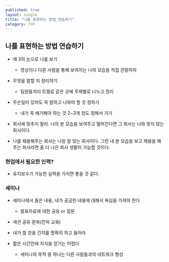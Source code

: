 ```yaml
---
published: true
layout: single
title: "나를 표현하는 방법 연습하기"
category: 기타
---
```


## 나를 표현하는 방법 연습하기

- 제 3의 눈으로 나를 보기
    - 영상이나 다른 사람을 통해 보여지는 나의 모습을 직접 관찰하자

- 무엇을 말할 지 정리하기
    - 팀원들끼리 트렐로 같은 곳에 주제별로 나누고 정리

- 무슨일이 있어도 꼭 말하고 나와야 할 것 정하기
    - 내가 꼭 얘기해야 하는 것 2~3개 정도 정해서 가기

- 회사에 맞추지 말라. 나의 본 모습을 보여주고 떨어진다면 그 회사는 나와 맞지 않는 회사이다.
- 나를 채용해주는 회사는 나랑 잘 맞는 회사이다. 그런 내 본 모습을 보고 채용을 해주는 회사라면 좀 더 나은 회사 생활이 가능할 것이다.

### 현업에서 필요한 인력?

- 유지보수가 가능한 실력을 가지면 좋을 것 같다.

### 세미나

- 세미나에서 들은 내용, 내가 궁금한 내용에 대해서 욕심을 가져야 한다
    - 발표자료에 대한 공유 or 질문

- 세션 공유 문화(전파 교육)

- 내가 뭘 얻을 건지를 명확히 하고 들어라

- 짧은 시간안에 지식을 얻기는 어렵다
    - 세미나의 목적 중 하나는 다른 사람들과의 네트워크 형성
